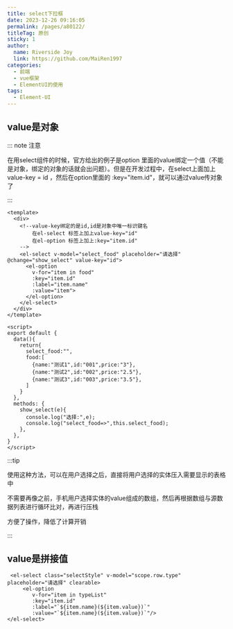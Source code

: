 ```yaml
---
title: select下拉框
date: 2023-12-26 09:16:05
permalink: /pages/a80122/
titleTag: 原创
sticky: 1
author:
  name: Riverside Joy
  link: https://github.com/MaiRen1997
categories:
  - 前端
  - vue框架
  - ElementUI的使用
tags:
  - Element-UI
---
```

## value是对象

::: note 注意

在用select组件的时候，官方给出的例子是option 里面的value绑定一个值（不能是对象，绑定的对象的话就会出问题）。但是在开发过程中，在select上面加上value-key = id ，然后在option里面的 :key="item.id"，就可以通过value传对象了

:::

```vue
<template>
  <div>
    <!--value-key绑定的是id,id是对象中唯一标识键名
		在el-select 标签上加上value-key="id"
		在el-option 标签上加上:key="item.id"
	-->
    <el-select v-model="select_food" placeholder="请选择" @change="show_select" value-key="id">
      <el-option
        v-for="item in food"
        :key="item.id"
        :label="item.name"
        :value="item">
      </el-option>
    </el-select>
  </div>
</template>

<script>
export default {
  data(){
    return{
      select_food:"",
      food:[
        {name:"测试1",id:"001",price:"3"},
        {name:"测试2",id:"002",price:"2.5"},
        {name:"测试3",id:"003",price:"3.5"},
      ]
    }
  },
  methods: {
    show_select(e){
      console.log("选择:",e);
      console.log("select_food=>",this.select_food);
    },
  },
}
</script>
```

:::tip

使用这种方法，可以在用户选择之后，直接将用户选择的实体压入需要显示的表格中

不需要再像之前，手机用户选择实体的value组成的数组，然后再根据数组与源数据列表进行循环比对，再进行压栈

方便了操作，降低了计算开销

:::

## value是拼接值

```vue
 <el-select class="selectStyle" v-model="scope.row.type" placeholder="请选择" clearable>
     <el-option
        v-for="item in typeList"
        :key="item.id"
        :label="`${item.name}(${item.value})`"
        :value="`${item.name}(${item.value})`"/>
</el-select>
```





